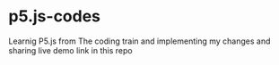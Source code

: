 # p5.js-codes

Learnig P5.js from The coding train and implementing my changes and sharing live demo link in this repo
